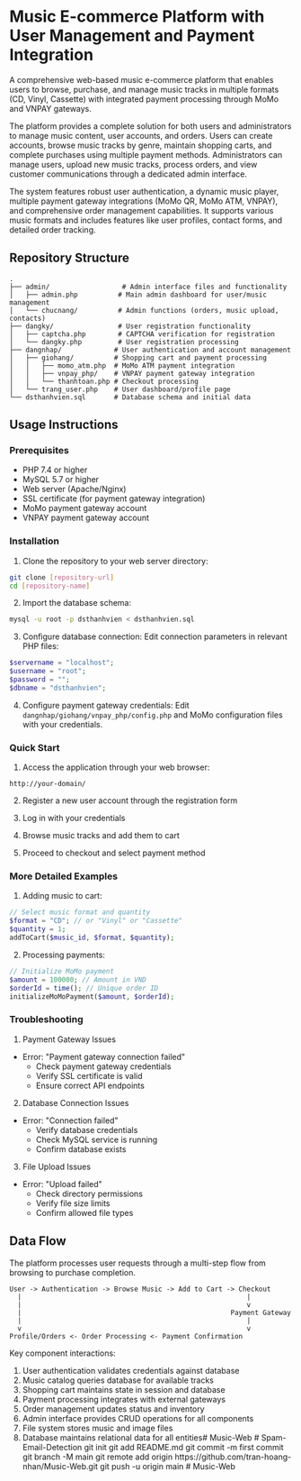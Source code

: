 # Music E-commerce Platform with User Management and Payment Integration

A comprehensive web-based music e-commerce platform that enables users to browse, purchase, and manage music tracks in multiple formats (CD, Vinyl, Cassette) with integrated payment processing through MoMo and VNPAY gateways.

The platform provides a complete solution for both users and administrators to manage music content, user accounts, and orders. Users can create accounts, browse music tracks by genre, maintain shopping carts, and complete purchases using multiple payment methods. Administrators can manage users, upload new music tracks, process orders, and view customer communications through a dedicated admin interface.

The system features robust user authentication, a dynamic music player, multiple payment gateway integrations (MoMo QR, MoMo ATM, VNPAY), and comprehensive order management capabilities. It supports various music formats and includes features like user profiles, contact forms, and detailed order tracking.

## Repository Structure
```
.
├── admin/                  # Admin interface files and functionality
│   ├── admin.php          # Main admin dashboard for user/music management
│   └── chucnang/          # Admin functions (orders, music upload, contacts)
├── dangky/                # User registration functionality
│   ├── captcha.php        # CAPTCHA verification for registration
│   └── dangky.php         # User registration processing
├── dangnhap/             # User authentication and account management
│   ├── giohang/          # Shopping cart and payment processing
│   │   ├── momo_atm.php  # MoMo ATM payment integration
│   │   ├── vnpay_php/    # VNPAY payment gateway integration
│   │   └── thanhtoan.php # Checkout processing
│   └── trang_user.php    # User dashboard/profile page
└── dsthanhvien.sql       # Database schema and initial data
```

## Usage Instructions
### Prerequisites
- PHP 7.4 or higher
- MySQL 5.7 or higher
- Web server (Apache/Nginx)
- SSL certificate (for payment gateway integration)
- MoMo payment gateway account
- VNPAY payment gateway account

### Installation
1. Clone the repository to your web server directory:
```bash
git clone [repository-url]
cd [repository-name]
```

2. Import the database schema:
```bash
mysql -u root -p dsthanhvien < dsthanhvien.sql
```

3. Configure database connection:
Edit connection parameters in relevant PHP files:
```php
$servername = "localhost";
$username = "root";
$password = "";
$dbname = "dsthanhvien";
```

4. Configure payment gateway credentials:
Edit `dangnhap/giohang/vnpay_php/config.php` and MoMo configuration files with your credentials.

### Quick Start
1. Access the application through your web browser:
```
http://your-domain/
```

2. Register a new user account through the registration form

3. Log in with your credentials

4. Browse music tracks and add them to cart

5. Proceed to checkout and select payment method

### More Detailed Examples
1. Adding music to cart:
```php
// Select music format and quantity
$format = "CD"; // or "Vinyl" or "Cassette"
$quantity = 1;
addToCart($music_id, $format, $quantity);
```

2. Processing payments:
```php
// Initialize MoMo payment
$amount = 100000; // Amount in VND
$orderId = time(); // Unique order ID
initializeMoMoPayment($amount, $orderId);
```

### Troubleshooting
1. Payment Gateway Issues
- Error: "Payment gateway connection failed"
  - Check payment gateway credentials
  - Verify SSL certificate is valid
  - Ensure correct API endpoints

2. Database Connection Issues
- Error: "Connection failed"
  - Verify database credentials
  - Check MySQL service is running
  - Confirm database exists

3. File Upload Issues
- Error: "Upload failed"
  - Check directory permissions
  - Verify file size limits
  - Confirm allowed file types

## Data Flow
The platform processes user requests through a multi-step flow from browsing to purchase completion.

```ascii
User -> Authentication -> Browse Music -> Add to Cart -> Checkout
  |                                                        |
  |                                                        v
  |                                                    Payment Gateway
  |                                                        |
  v                                                        v
Profile/Orders <- Order Processing <- Payment Confirmation
```

Key component interactions:
1. User authentication validates credentials against database
2. Music catalog queries database for available tracks
3. Shopping cart maintains state in session and database
4. Payment processing integrates with external gateways
5. Order management updates status and inventory
6. Admin interface provides CRUD operations for all components
7. File system stores music and image files
8. Database maintains relational data for all entities#   M u s i c - W e b  
 #   S p a m - E m a i l - D e t e c t i o n  
 g i t  
 i n i t  
 g i t  
 a d d  
 R E A D M E . m d  
 g i t  
 c o m m i t  
 - m  
 f i r s t   c o m m i t  
 g i t  
 b r a n c h  
 - M  
 m a i n  
 g i t  
 r e m o t e  
 a d d  
 o r i g i n  
 h t t p s : / / g i t h u b . c o m / t r a n - h o a n g - n h a n / M u s i c - W e b . g i t  
 g i t  
 p u s h  
 - u  
 o r i g i n  
 m a i n  
 #   M u s i c - W e b  
 
